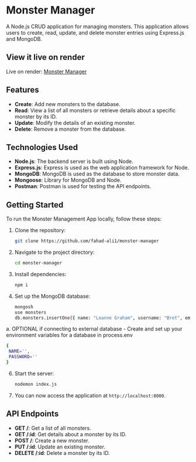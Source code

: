 # Monster Manager

A Node.js CRUD application for managing monsters. This application allows users to create, read, update, and delete monster entries using Express.js and MongoDB.

## View it live on render
Live on render: [Monster Manager](https://monster-manager.onrender.com)

## Features

- **Create**: Add new monsters to the database.
- **Read**: View a list of all monsters or retrieve details about a specific monster by its ID.
- **Update**: Modify the details of an existing monster.
- **Delete**: Remove a monster from the database.

## Technologies Used

- **Node.js**: The backend server is built using Node.
- **Express.js**: Express is used as the web application framework for Node.
- **MongoDB**: MongoDB is used as the database to store monster data.
- **Mongoose**: Library for MongoDB and Node.
- **Postman**: Postman is used for testing the API endpoints.

## Getting Started

To run the Monster Management App locally, follow these steps:

1. Clone the repository:

    ```bash
    git clone https://github.com/fahad-ali1/monster-manager
    ```

2. Navigate to the project directory:

    ```bash
    cd monster-manager
    ```

3. Install dependencies:

    ```bash
    npm i
    ```

4. Set up the MongoDB database:

   ```bash
   mongosh
   use monsters
   db.monsters.insertOne({ name: "Leanne Graham", username: "Bret", email: "Sincere@april.biz", address: { street: "Kulas Light", suite: "Apt. 556", city: "Gwenborough", zipcode: "92998-3874", geo: { lat: "-37.3159", lng: "81.1496" } } });
   ```

a. OPTIONAL if connecting to external database - Create and set up your environment variables for a database in process.env
   ```bash
   {
    NAME='',
    PASSWORD=''
   }
   ```

6. Start the server:

    ```bash
    nodemon index.js
    ```

7. You can now access the application at `http://localhost:8000`.

## API Endpoints

- **GET /**: Get a list of all monsters.
- **GET /:id**: Get details about a monster by its ID.
- **POST /**: Create a new monster.
- **PUT /:id**: Update an existing monster.
- **DELETE /:id**: Delete a monster by its ID.
